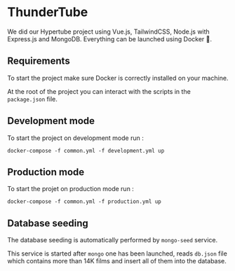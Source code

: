 # ThunderTube

We did our Hypertube project using Vue.js, TailwindCSS, Node.js with Express.js and MongoDB.
Everything can be launched using Docker 🎉.

## Requirements

To start the project make sure Docker is correctly installed on your machine.

At the root of the project you can interact with the scripts in the `package.json` file.

## Development mode

To start the project on development mode run :

`docker-compose -f common.yml -f development.yml up`

## Production mode

To start the projet on production mode run :

`docker-compose -f common.yml -f production.yml up`

## Database seeding

The database seeding is automatically performed by `mongo-seed` service.

This service is started after `mongo` one has been launched, reads `db.json` file which contains more than 14K films and insert all of them into the database.
